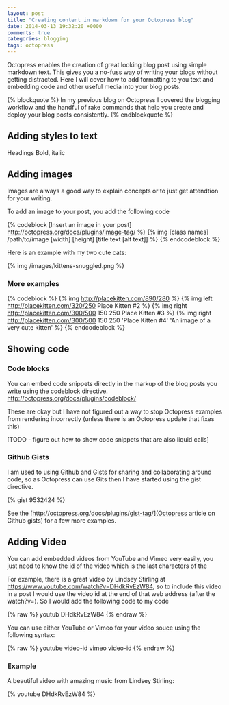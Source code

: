 ```yaml
---
layout: post
title: "Creating content in markdown for your Octopress blog"
date: 2014-03-13 19:32:20 +0000
comments: true
categories: blogging 
tags: octopress
---
```


Octopress enables the creation of great looking blog post using simple markdown text.  This gives you a no-fuss way of writing your blogs without getting distracted.  Here I will cover how to add formatting to you text and embedding code and other useful media into your blog posts.

{% blockquote %}
In my previous blog on Octopress I covered the blogging workflow and the handful of rake commands that help you create and deploy your blog posts consistently. 
{% endblockquote %}

<!-- more -->

## Adding styles to text

Headings
Bold, italic 


## Adding images 

Images are always a good way to explain concepts or to just get attendtion for your writing.

To add an image to your post, you add the following code 

{% codeblock [Insert an image in your post] http://octopress.org/docs/plugins/image-tag/ %}
  {% img [class names] /path/to/image [width] [height] [title text [alt text]] %}
{% endcodeblock %}

Here is an example with my two cute cats:

{% img /images/kittens-snuggled.png %}

### More examples 
{% codeblock %}
  {% img http://placekitten.com/890/280 %}
  {% img left http://placekitten.com/320/250 Place Kitten #2 %}
  {% img right http://placekitten.com/300/500 150 250 Place Kitten #3 %}
  {% img right http://placekitten.com/300/500 150 250 'Place Kitten #4' 'An image of a very cute kitten' %}
{% endcodeblock %}


## Showing code 

### Code blocks 

You can embed code snippets directly in the markup of the blog posts you write using the codeblock directive.
http://octopress.org/docs/plugins/codeblock/

These are okay but I have not figured out a way to stop Octopress examples from rendering incorrectly (unless there is an Octopress update that fixes this)

[TODO - figure out how to show code snippets that are also liquid calls]

### Github Gists

I am used to using Github and Gists for sharing and collaborating around code, so as Octopress can use Gits then I have started using the gist directive.
 
{% gist 9532424 %}

See the [http://octopress.org/docs/plugins/gist-tag/](Octopress article on Github gists) for a few more examples.


## Adding Video

You can add embedded videos from YouTube and Vimeo very easily, you just need to know the id of the video which is the last characters of the 

For example, there is a great video by Lindsey Stirling at https://www.youtube.com/watch?v=DHdkRvEzW84, so to include this video in a post I would use the video id at the end of that web address (after the watch?v=).  So I would add the following code to my code

{% raw %}
  youtub DHdkRvEzW84
{% endraw %}
  
You can use either YouTube or Vimeo for your video souce using the following syntax:
 
{% raw %}
   youtube video-id
   vimeo video-id
{% endraw %}


### Example

A beautiful video with amazing music from Lindsey Stirling:

 {% youtube DHdkRvEzW84 %}

